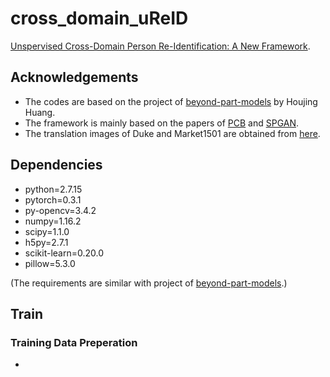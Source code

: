 # cross_domain_uReID
[Unspervised Cross-Domain Person Re-Identification: A New Framework](https://ieeexplore.ieee.org/document/8804418).
## Acknowledgements
- The codes are based on the project of [beyond-part-models](https://github.com/huanghoujing/beyond-part-models) by Houjing Huang.
- The framework is mainly based on the papers of [PCB](http://openaccess.thecvf.com/content_ECCV_2018/papers/Yifan_Sun_Beyond_Part_Models_ECCV_2018_paper.pdf) and [SPGAN](http://openaccess.thecvf.com/content_cvpr_2018/papers/Deng_Image-Image_Domain_Adaptation_CVPR_2018_paper.pdf).
- The translation images of Duke and Market1501 are obtained from [here](https://github.com/Simon4Yan/Learning-via-Translation/tree/master/SPGAN). 

## Dependencies

- python=2.7.15
- pytorch=0.3.1
- py-opencv=3.4.2
- numpy=1.16.2
- scipy=1.1.0
- h5py=2.7.1
- scikit-learn=0.20.0
- pillow=5.3.0

(The requirements are similar with project of [beyond-part-models](https://github.com/huanghoujing/beyond-part-models).)

## Train

### Training Data Preperation
- 

